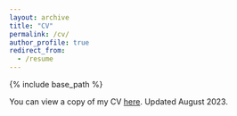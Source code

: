```yaml
---
layout: archive
title: "CV"
permalink: /cv/
author_profile: true
redirect_from:
  - /resume
---
```


{% include base_path %}

You can view a copy of my CV <a href='http://cianmscannell.github.io/files/CV.pdf '>here</a>. Updated August 2023.
